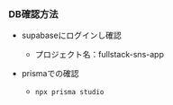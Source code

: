 ### DB確認方法
- supabaseにログインし確認
  - プロジェクト名：fullstack-sns-app

- prismaでの確認
  - ```npx prisma studio```